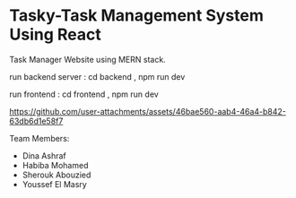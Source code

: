 ﻿# Tasky-Task Management System Using React 
Task Manager Website using MERN stack.

 run backend server : cd backend , npm run dev

 run frontend : cd frontend , npm run dev

 




https://github.com/user-attachments/assets/46bae560-aab4-46a4-b842-63db6d1e58f7

Team Members: 
- Dina Ashraf
- Habiba Mohamed
- Sherouk Abouzied
- Youssef El Masry


